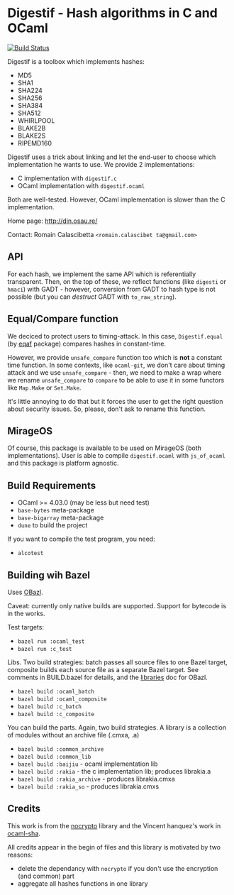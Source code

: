 Digestif - Hash algorithms in C and OCaml
=========================================


[![Build Status](https://travis-ci.org/mirage/digestif.svg?branch=master)](https://travis-ci.org/mirage/digestif)

Digestif is a toolbox which implements hashes:

 * MD5
 * SHA1
 * SHA224
 * SHA256
 * SHA384
 * SHA512
 * WHIRLPOOL
 * BLAKE2B
 * BLAKE2S
 * RIPEMD160

Digestif uses a trick about linking and let the end-user to choose which
implementation he wants to use. We provide 2 implementations:

 * C implementation with `digestif.c`
 * OCaml implementation with `digestif.ocaml`
 
Both are well-tested. However, OCaml implementation is slower than the C
implementation.

Home page: http://din.osau.re/

Contact: Romain Calascibetta `<romain.calascibet ta@gmail.com>`

## API

For each hash, we implement the same API which is referentially transparent.
Then, on the top of these, we reflect functions (like `digesti` or `hmaci`) with
GADT - however, conversion from GADT to hash type is not possible (but you can
_destruct_ GADT with `to_raw_string`).

## Equal/Compare function

We deciced to protect users to timing-attack. In this case, `Digestif.equal` (by
[eqaf](https://github.com/mirage/eqaf.git) package) compares hashes in
constant-time.

However, we provide `unsafe_compare` function too which is __not__ a constant
time function. In some contexts, like `ocaml-git`, we don't care about timing
attack and we use `unsafe_compare` - then, we need to make a wrap where we
rename `unsafe_compare` to `compare` to be able to use it in some functors like
`Map.Make` or `Set.Make`.

It's little annoying to do that but it forces the user to get the right question
about security issues. So, please, don't ask to rename this function.

## MirageOS

Of course, this package is available to be used on MirageOS (both
implementations). User is able to compile `digestif.ocaml` with `js_of_ocaml`
and this package is platform agnostic.

## Build Requirements

 * OCaml >= 4.03.0 (may be less but need test)
 * `base-bytes` meta-package
 * `base-bigarray` meta-package
 * `dune` to build the project
 
If you want to compile the test program, you need:

 * `alcotest`

## Building wih Bazel

Uses [OBazl](https://github.com/mobileink/obazl).

Caveat: currently only native builds are supported. Support for bytecode is in the works.

Test targets:

* `bazel run :ocaml_test`
* `bazel run :c_test`

Libs. Two build strategies: batch passes all source files to one Bazel
target, composite builds each source file as a separate Bazel
target. See comments in BUILD.bazel for details, and the
[libraries](https://github.com/mobileink/obazl/blob/master/docs/libraries.md)
doc for OBazl.

* `bazel build :ocaml_batch`
* `bazel build :ocaml_composite`
* `bazel build :c_batch`
* `bazel build :c_composite`

You can build the parts.  Again, two build strategies.  A library is a
collection of modules without an archive file (.cmxa, .a)

* `bazel build :common_archive`
* `bazel build :common_lib`
* `bazel build :baijiu` - ocaml implementation lib
* `bazel build :rakia` - the c implementation lib; produces librakia.a
* `bazel build :rakia_archive` - produces librakia.cmxa
* `bazel build :rakia_so` - produces librakia.cmxs

## Credits

This work is from the [nocrypto](https://github.com/mirleft/nocrypto) library
and the Vincent hanquez's work in
[ocaml-sha](https://github.com/vincenthz/ocaml-sha).

All credits appear in the begin of files and this library is motivated by two reasons:

  * delete the dependancy with `nocrypto` if you don't use the encryption (and common) part
  * aggregate all hashes functions in one library
